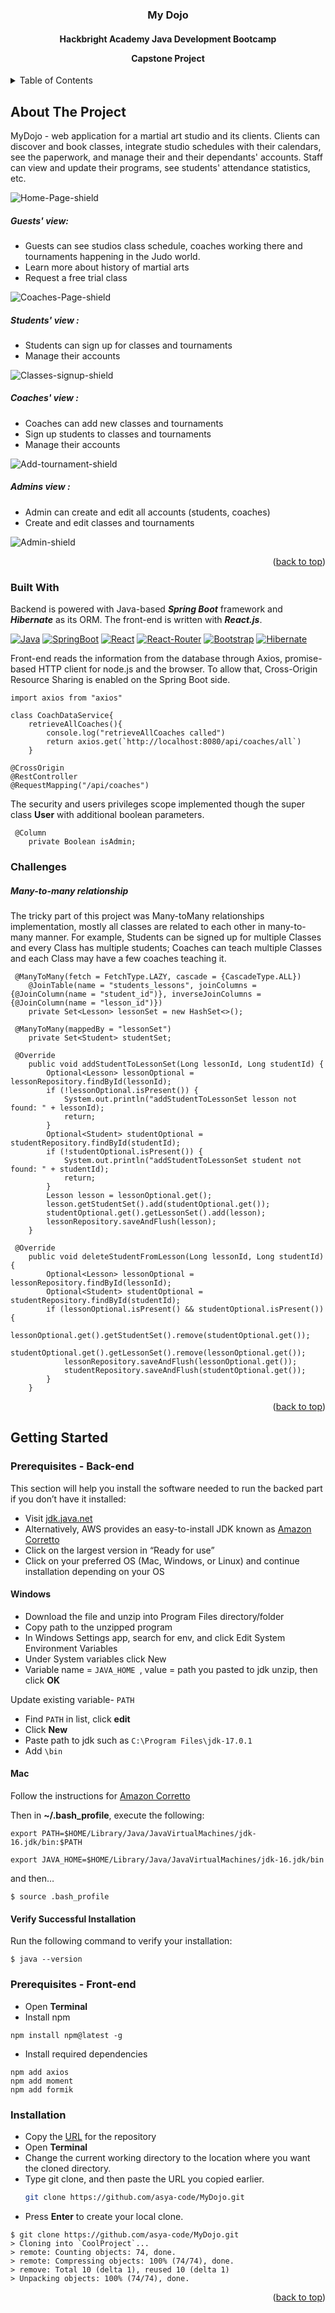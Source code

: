 
<a name="readme-top"></a>

<h3 align="center">My Dojo</h3>
<h4 align="center">Hackbright Academy Java Development Bootcamp 

Capstone Project</h4>

<!-- TABLE OF CONTENTS -->
<details>
  <summary>Table of Contents</summary>
  <ol>
    <li>
      <a href="#about-the-project">About The Project</a>
      <ul>
        <li><a href="#built-with">Built With</a></li>
      </ul>
    </li>
    <li>
      <a href="#getting-started">Getting Started</a>
      <ul>
        <li><a href="#prerequisites">Prerequisites</a></li>
        <li><a href="#installation">Installation</a></li>
      </ul>
    </li>
  </ol>
</details>



<!-- ABOUT THE PROJECT -->
## About The Project

MyDojo - web application for a martial art studio and its clients. Clients can 
discover and book classes, integrate studio schedules with their calendars, 
see the paperwork, and manage their and their dependants' accounts. Staff can 
view and update their programs, see students' attendance statistics, etc.



![Home-Page-shield]

<h5>Guests' view:</h5>

* Guests can see studios class schedule, coaches working there and tournaments 
happening in the Judo world.
* Learn more about history of martial arts
* Request a free trial class

![Coaches-Page-shield]

<h5>Students' view :</h5>

* Students can sign up for classes and tournaments
* Manage their accounts

![Classes-signup-shield]

<h5>Coaches' view :</h5>

* Coaches can add new classes and tournaments
* Sign up students to classes and tournaments
* Manage their accounts

![Add-tournament-shield]

<h5>Admins view :</h5>

* Admin can create and edit all accounts (students, coaches)
* Create and edit classes and tournaments

![Admin-shield]

<p align="right">(<a href="#readme-top">back to top</a>)</p>

### Built With
Backend is powered with Java-based **_Spring Boot_** framework and **_Hibernate_** as its ORM.
The front-end is written with **_React.js_**.

[![Java][Java-shield]][Java-url]
[![SpringBoot][SpringBoot-shield]][SpringBoot-url]
[![React][React-shield]][React-url]
[![React-Router][React-Router-shield]][React-Router-url]
[![Bootstrap][Bootstrap-shield]][Bootstrap-url]
[![Hibernate][Hibernate-shield]][Hibernate-url]

Front-end reads the information from the database through Axios, promise-based HTTP client for node.js and the browser. 
To allow that, Cross-Origin Resource Sharing is enabled on the Spring Boot side.
```shell
import axios from "axios"

class CoachDataService{
    retrieveAllCoaches(){
        console.log("retrieveAllCoaches called")
        return axios.get(`http://localhost:8080/api/coaches/all`)
    }
```

```shell
@CrossOrigin
@RestController
@RequestMapping("/api/coaches")
```
The security and users privileges scope implemented though the super class 
**User** with additional boolean parameters.
```shell
 @Column
    private Boolean isAdmin;
```
### Challenges
##### Many-to-many relationship
The tricky part of this project was Many-toMany relationships implementation, 
mostly all classes are related to each other in many-to-many manner. 
For example, Students can be signed up for multiple Classes and every Class 
has multiple students; Coaches can teach multiple Classes and each Class may 
have a few coaches teaching it.

```shell
 @ManyToMany(fetch = FetchType.LAZY, cascade = {CascadeType.ALL})
    @JoinTable(name = "students_lessons", joinColumns = {@JoinColumn(name = "student_id")}, inverseJoinColumns = {@JoinColumn(name = "lesson_id")})
    private Set<Lesson> lessonSet = new HashSet<>();
```

```shell
 @ManyToMany(mappedBy = "lessonSet")
    private Set<Student> studentSet;
```

```shell
 @Override
    public void addStudentToLessonSet(Long lessonId, Long studentId) {
        Optional<Lesson> lessonOptional = lessonRepository.findById(lessonId);
        if (!lessonOptional.isPresent()) {
            System.out.println("addStudentToLessonSet lesson not found: " + lessonId);
            return;
        }
        Optional<Student> studentOptional = studentRepository.findById(studentId);
        if (!studentOptional.isPresent()) {
            System.out.println("addStudentToLessonSet student not found: " + studentId);
            return;
        }
        Lesson lesson = lessonOptional.get();
        lesson.getStudentSet().add(studentOptional.get());
        studentOptional.get().getLessonSet().add(lesson);
        lessonRepository.saveAndFlush(lesson);
    }
```
```shell
 @Override
    public void deleteStudentFromLesson(Long lessonId, Long studentId) {
        Optional<Lesson> lessonOptional = lessonRepository.findById(lessonId);
        Optional<Student> studentOptional = studentRepository.findById(studentId);
        if (lessonOptional.isPresent() && studentOptional.isPresent()) {
            lessonOptional.get().getStudentSet().remove(studentOptional.get());
            studentOptional.get().getLessonSet().remove(lessonOptional.get());
            lessonRepository.saveAndFlush(lessonOptional.get());
            studentRepository.saveAndFlush(studentOptional.get());
        }
    }
```
<p align="right">(<a href="#readme-top">back to top</a>)</p>



<!-- GETTING STARTED -->
## Getting Started

### Prerequisites - Back-end
This section will help you install the software needed to run the backed part if
you don’t have it installed:

* Visit [jdk.java.net](https://jdk.java.net/)
* Alternatively, AWS provides an easy-to-install JDK known as [Amazon Corretto](https://aws.amazon.com/corretto/?filtered-posts.sort-by=item.additionalFields.createdDate&filtered-posts.sort-order=desc)
* Click on the largest version in “Ready for use”
* Click on your preferred OS (Mac, Windows, or Linux) and continue installation depending on your OS

#### Windows
* Download the file and unzip into Program Files directory/folder
* Copy path to the unzipped program
* In Windows Settings app, search for env, and click Edit System Environment Variables
* Under System variables click New
* Variable name = ```JAVA_HOME ```, value = path you pasted to jdk unzip, then click **OK**

Update existing variable- ```PATH```
* Find ```PATH``` in list, click **edit**
* Click **New**
* Paste path to jdk such as ```C:\Program Files\jdk-17.0.1```
* Add ```\bin```

#### Mac
Follow the instructions for [Amazon Corretto](https://aws.amazon.com/corretto/?filtered-posts.sort-by=item.additionalFields.createdDate&filtered-posts.sort-order=desc)

Then in **~/.bash_profile**, execute the following:
```
export PATH=$HOME/Library/Java/JavaVirtualMachines/jdk-16.jdk/bin:$PATH
```
```
export JAVA_HOME=$HOME/Library/Java/JavaVirtualMachines/jdk-16.jdk/bin
```
and then…
```shell
$ source .bash_profile
```
#### Verify Successful Installation
Run the following command to verify your installation:
```shell
$ java --version
```
### Prerequisites - Front-end
* Open **Terminal**
* Install npm
```shell
npm install npm@latest -g
```
* Install required dependencies
```shell
npm add axios
npm add moment
npm add formik
```

### Installation
* Copy the [URL](https://github.com/asya-code/MyDojo.git) for the repository
* Open **Terminal**
* Change the current working directory to the location where you want the cloned directory.
* Type git clone, and then paste the URL you copied earlier.
   ```sh
   git clone https://github.com/asya-code/MyDojo.git
   ```
* Press **Enter** to create your local clone.
```shell
$ git clone https://github.com/asya-code/MyDojo.git
> Cloning into `CoolProject`...
> remote: Counting objects: 74, done.
> remote: Compressing objects: 100% (74/74), done.
> remove: Total 10 (delta 1), reused 10 (delta 1)
> Unpacking objects: 100% (74/74), done.
```
<p align="right">(<a href="#readme-top">back to top</a>)</p>


<!-- MARKDOWN LINKS & IMAGES -->
<!-- https://www.markdownguide.org/basic-syntax/#reference-style-links -->
[contributors-shield]:https://img.shields.io/badge/CONTRIBUTERS-5-green
[contributors-url]: https://github.com/ileanahi/doctors-office/graphs/contributors
[forks-shield]: https://img.shields.io/badge/FORKS-2-blue
[forks-url]: https://github.com/ileanahi/doctors-office/network/members
[issues-shield]: https://img.shields.io/badge/ISSUES-0%20OPEN-yellow
[issues-url]: https://github.com/ileanahi/doctors-office/issues
[Java-shield]: https://img.shields.io/badge/Java-ED8B00?style=for-the-badge&logo=&logoColor=white
[Java-url]: https://www.java.com/en
[React-shield]: https://img.shields.io/badge/React-20232A?style=for-the-badge&logo=react&logoColor=61DAFB
[React-url]: https://reactjs.org/
[React-Router-shield]: https://img.shields.io/badge/React_Router-CA4245?style=for-the-badge&logo=react-router&logoColor=white
[React-Router-url]: https://reactrouter.com/en/main
[Bootstrap-shield]: https://img.shields.io/badge/Bootstrap-563D7C?style=for-the-badge&logo=bootstrap&logoColor=white
[Bootstrap-url]: https://getbootstrap.com/
[SpringBoot-shield]: https://img.shields.io/badge/SpringBoot-8fce00?style=for-the-badge&logo=springboot&logoColor=white
[SpringBoot-url]: https://spring.io/
[Hibernate-shield]: https://img.shields.io/badge/Hibernate-59666C?style=for-the-badge&logo=Hibernate&logoColor=white
[Hibernate-url]: https://hibernate.org/
[Home-Page-shield]: src/main/frontPart/public/home.png
[Coaches-Page-shield]: src/main/frontPart/public/coaches.png
[Classes-signup-shield]: src/main/frontPart/public/classes-signup.png
[Add-tournament-shield]: src/main/frontPart/public/add-tournament.png
[Admin-shield]: src/main/frontPart/public/admin.png